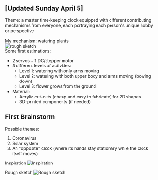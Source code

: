 [Updated Sunday April 5]
---------------

Theme: a master time-keeping clock equipped with different contributing mechanisms from everyone, each portraying each person's unique hobby or perspective<br><br>
My mechanism: watering plants  
![rough sketch](https://raw.githubusercontent.com/vtn238/machineLab/master/finalProject/IMG_20200405_175443.jpg)  
Some first estimations:  
* 2 servos + 1 DC/stepper motor
* 3 different levels of activities:
  * Level 1: watering with only arms moving
  * Level 2: watering with both upper body and arms moving (bowing down)
  * Level 3: flower grows from the ground
* Material:
  * Acrylic cut-outs (cheap and easy to fabricate) for 2D shapes
  * 3D-printed components (if needed)


First Brainstorm
---------------
Possible themes:
1. Coronavirus
2. Solar system
3. An "opposite" clock (where its hands stay stationary while the clock itself moves)

Inspiration
![Inspiration](https://www.thewellmadeclock.com/wp-content/uploads/2014/02/BLOG-homeschoolingthemiddleyears.blogspot.com.jpg)

Rough sketch
![Rough sketch](https://raw.githubusercontent.com/vtn238/machineLab/master/finalProject/IMG_20200401_114123.jpg)
